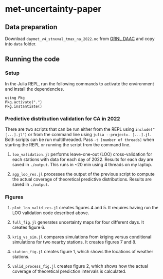 # met-uncertainty-paper

## Data preparation

Download `daymet_v4_stnxval_tmax_na_2022.nc` from [ORNL DAAC](https://daac.ornl.gov/cgi-bin/dsviewer.pl?ds_id=2132) and copy into `data` folder.

## Running the code 

### Setup

In the Julia REPL, run the following commands to activate the environment
and install the dependencies.

```
using Pkg
Pkg.activate(".")
Pkg.instantiate()
```

### Predictive distribution validation for CA in 2022

There are two scripts that can be run either from the REPL using `include("[...].jl")` or from the
command line using `julia --project=. [...].jl`. Both scripts can be run multithreaded. Pass
`-t [number of threads]` when starting the REPL or running the script from the command line.

1. `loo_validation.jl` performs leave-one-out (LOO) cross-validation for each stations with
data for each day of 2022. Results for each day are saved in `./output`. This runs in ~20 min
using 4 threads on my laptop.

2. `agg_loo_res.jl` processes the output of the previous script to compute the actual coverage
of theoretical predictive distributions. Results are saved in `./output`.

### Figures

1. `plot_loo_valid_res.jl` creates figures 4 and 5. It requires having run the LOO validation
code described above.

2. `full_fig.jl` generates uncertainty maps for four different days. It creates figure 6.

3. `krig_vs_sim.jl` compares simulations from kriging versus conditional
simulations for two nearby stations. It creates figures 7 and 8.

4. `station_fig.jl` creates figure 1, which shows the locations of weather stations.

5. `valid_process_fig.jl` creates figure 2, which shows how the actual coverage of
theoretical prediction intervals is calculated.
